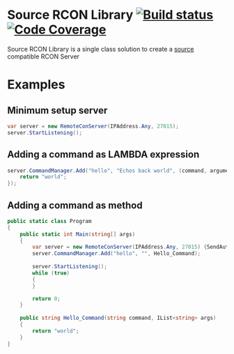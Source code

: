 # Source RCON Library [![Build status](https://ci.appveyor.com/api/projects/status/n9sygmqvugpvl7q6?svg=true)](https://ci.appveyor.com/project/Subtixx/source-rcon-library) [![Code Coverage](https://codecov.io/gh/Subtixx/source-rcon-library/coverage.svg)](https://codecov.io/gh/Subtixx/source-rcon-library)

Source RCON Library is a single class solution to create a [source](https://developer.valvesoftware.com/wiki/Source_RCON_Protocol) compatible RCON Server

# Examples

## Minimum setup server
```csharp
var server = new RemoteConServer(IPAddress.Any, 27015);
server.StartListening();
```

## Adding a command as LAMBDA expression

```csharp
server.CommandManager.Add("hello", "Echos back world", (command, arguments) => {
    return "world";
});
```

## Adding a command as method

```csharp
public static class Program
{
    public static int Main(string[] args)
    {
        var server = new RemoteConServer(IPAddress.Any, 27015) {SendAuthImmediately = true};
        server.CommandManager.Add("hello", "", Hello_Command);
        
        server.StartListening();
        while (true)
        {
        }

        return 0;
    }
    
    public string Hello_Command(string command, IList<string> args)
    {
        return "world";
    }
}
```